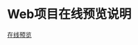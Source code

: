 # Web项目在线预览说明


<font face="微软雅黑">


<a href="http://htmlpreview.github.io/?https://github.com/InspirationLaurie/WebEngineering/blob/master/task7/XDDLB/WebContent/index.html">
在线预览</a>
